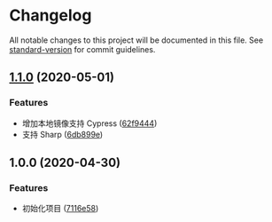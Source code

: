 # Changelog

All notable changes to this project will be documented in this file. See [standard-version](https://github.com/conventional-changelog/standard-version) for commit guidelines.

## [1.1.0](https://github.com/fjc0k/tbify/compare/v1.0.0...v1.1.0) (2020-05-01)

### Features

- 增加本地镜像支持 Cypress ([62f9444](https://github.com/fjc0k/tbify/commit/62f9444b1b143ccb3d7629d007913bd8bf776571))
- 支持 Sharp ([6db899e](https://github.com/fjc0k/tbify/commit/6db899e541618f0233424fb3e1905085a5e58e91))

## 1.0.0 (2020-04-30)

### Features

- 初始化项目 ([7116e58](https://github.com/fjc0k/tbify/commit/7116e58b9288989d980a0fee53bd8eb25fb4423c))
